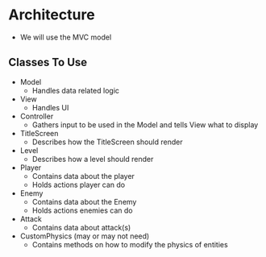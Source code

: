 # Architecture
- We will use the MVC model

## Classes To Use
- Model
    - Handles data related logic
- View
    - Handles UI
- Controller
    - Gathers input to be used in the Model and tells View what to display
- TitleScreen
    - Describes how the TitleScreen should render
- Level
    - Describes how a level should render
- Player
    - Contains data about the player
    - Holds actions player can do
- Enemy
    - Contains data about the Enemy
    - Holds actions enemies can do
- Attack
    - Contains data about attack(s)
- CustomPhysics (may or may not need)
    - Contains methods on how to modify the physics of entities
